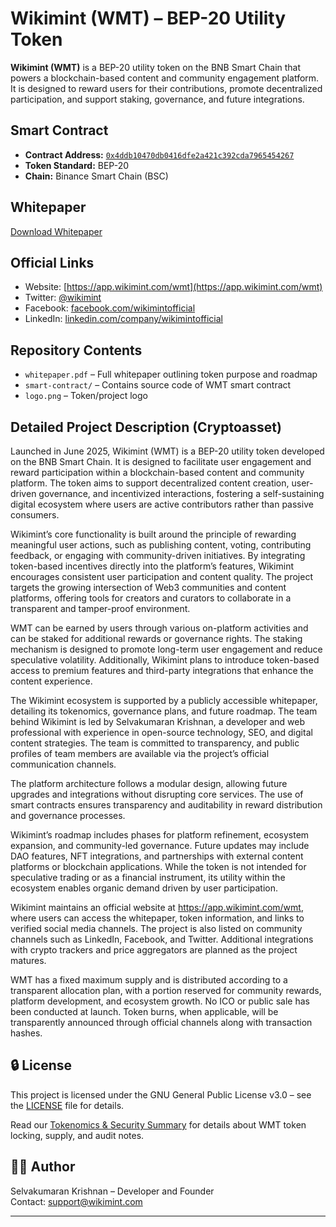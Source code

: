 # Wikimint (WMT) – BEP-20 Utility Token

**Wikimint (WMT)** is a BEP-20 utility token on the BNB Smart Chain that powers a blockchain-based content and community engagement platform. It is designed to reward users for their contributions, promote decentralized participation, and support staking, governance, and future integrations.

## Smart Contract
- **Contract Address:** [`0x4ddb10470db0416dfe2a421c392cda7965454267`](https://bscscan.com/token/0x4ddb10470db0416dfe2a421c392cda7965454267)
- **Token Standard:** BEP-20
- **Chain:** Binance Smart Chain (BSC)

## Whitepaper
[Download Whitepaper](https://app.wikimint.com/wmt/whitepaper.pdf)

## Official Links
- Website: [https://app.wikimint.com/wmt](https://app.wikimint.com/wmt)
- Twitter: [@wikimint](https://twitter.com/wikimint)
- Facebook: [facebook.com/wikimintofficial](https://facebook.com/wikimintofficial)
- LinkedIn: [linkedin.com/company/wikimintofficial](https://www.linkedin.com/company/wikimintofficial)

## Repository Contents
- `whitepaper.pdf` – Full whitepaper outlining token purpose and roadmap
- `smart-contract/` – Contains source code of WMT smart contract
- `logo.png` – Token/project logo


## Detailed Project Description (Cryptoasset)

Launched in June 2025, Wikimint (WMT) is a BEP-20 utility token developed on the BNB Smart Chain. It is designed to facilitate user engagement and reward participation within a blockchain-based content and community platform. The token aims to support decentralized content creation, user-driven governance, and incentivized interactions, fostering a self-sustaining digital ecosystem where users are active contributors rather than passive consumers.

Wikimint’s core functionality is built around the principle of rewarding meaningful user actions, such as publishing content, voting, contributing feedback, or engaging with community-driven initiatives. By integrating token-based incentives directly into the platform’s features, Wikimint encourages consistent user participation and content quality. The project targets the growing intersection of Web3 communities and content platforms, offering tools for creators and curators to collaborate in a transparent and tamper-proof environment.

WMT can be earned by users through various on-platform activities and can be staked for additional rewards or governance rights. The staking mechanism is designed to promote long-term user engagement and reduce speculative volatility. Additionally, Wikimint plans to introduce token-based access to premium features and third-party integrations that enhance the content experience.

The Wikimint ecosystem is supported by a publicly accessible whitepaper, detailing its tokenomics, governance plans, and future roadmap. The team behind Wikimint is led by Selvakumaran Krishnan, a developer and web professional with experience in open-source technology, SEO, and digital content strategies. The team is committed to transparency, and public profiles of team members are available via the project’s official communication channels.

The platform architecture follows a modular design, allowing future upgrades and integrations without disrupting core services. The use of smart contracts ensures transparency and auditability in reward distribution and governance processes.

Wikimint’s roadmap includes phases for platform refinement, ecosystem expansion, and community-led governance. Future updates may include DAO features, NFT integrations, and partnerships with external content platforms or blockchain applications. While the token is not intended for speculative trading or as a financial instrument, its utility within the ecosystem enables organic demand driven by user participation.

Wikimint maintains an official website at https://app.wikimint.com/wmt, where users can access the whitepaper, token information, and links to verified social media channels. The project is also listed on community channels such as LinkedIn, Facebook, and Twitter. Additional integrations with crypto trackers and price aggregators are planned as the project matures.

WMT has a fixed maximum supply and is distributed according to a transparent allocation plan, with a portion reserved for community rewards, platform development, and ecosystem growth. No ICO or public sale has been conducted at launch. Token burns, when applicable, will be transparently announced through official channels along with transaction hashes.

## 🔒 License
This project is licensed under the GNU General Public License v3.0 – see the [LICENSE](LICENSE) file for details.

Read our [Tokenomics & Security Summary](./tokenomics.md) for details about WMT token locking, supply, and audit notes.

## 🧑‍💻 Author
Selvakumaran Krishnan – Developer and Founder  
Contact: [support@wikimint.com](mailto:support@wikimint.com)

---
